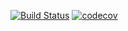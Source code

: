 [![Build Status](https://travis-ci.com/open-synergy/opnsynid-l10n-indonesia.svg?branch=12.0)](https://travis-ci.com/open-synergy/opnsynid-l10n-indonesia)
[![codecov](https://codecov.io/gh/open-synergy/opnsynid-l10n-indonesia/branch/12.0/graph/badge.svg)](https://codecov.io/gh/open-synergy/opnsynid-l10n-indonesia)
